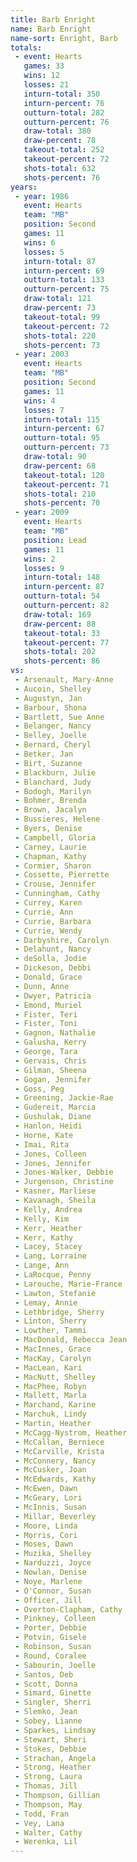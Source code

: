 ```yaml
---
title: Barb Enright
name: Barb Enright
name-sort: Enright, Barb
totals:
 - event: Hearts
   games: 33
   wins: 12
   losses: 21
   inturn-total: 350
   inturn-percent: 76
   outturn-total: 282
   outturn-percent: 76
   draw-total: 380
   draw-percent: 78
   takeout-total: 252
   takeout-percent: 72
   shots-total: 632
   shots-percent: 76
years:
 - year: 1986
   event: Hearts
   team: "MB"
   position: Second
   games: 11
   wins: 6
   losses: 5
   inturn-total: 87
   inturn-percent: 69
   outturn-total: 133
   outturn-percent: 75
   draw-total: 121
   draw-percent: 73
   takeout-total: 99
   takeout-percent: 72
   shots-total: 220
   shots-percent: 73
 - year: 2003
   event: Hearts
   team: "MB"
   position: Second
   games: 11
   wins: 4
   losses: 7
   inturn-total: 115
   inturn-percent: 67
   outturn-total: 95
   outturn-percent: 73
   draw-total: 90
   draw-percent: 68
   takeout-total: 120
   takeout-percent: 71
   shots-total: 210
   shots-percent: 70
 - year: 2009
   event: Hearts
   team: "MB"
   position: Lead
   games: 11
   wins: 2
   losses: 9
   inturn-total: 148
   inturn-percent: 87
   outturn-total: 54
   outturn-percent: 82
   draw-total: 169
   draw-percent: 88
   takeout-total: 33
   takeout-percent: 77
   shots-total: 202
   shots-percent: 86
vs:
 - Arsenault, Mary-Anne
 - Aucoin, Shelley
 - Augustyn, Jan
 - Barbour, Shona
 - Bartlett, Sue Anne
 - Belanger, Nancy
 - Belley, Joelle
 - Bernard, Cheryl
 - Betker, Jan
 - Birt, Suzanne
 - Blackburn, Julie
 - Blanchard, Judy
 - Bodogh, Marilyn
 - Bohmer, Brenda
 - Brown, Jacalyn
 - Bussieres, Helene
 - Byers, Denise
 - Campbell, Gloria
 - Carney, Laurie
 - Chapman, Kathy
 - Cormier, Sharon
 - Cossette, Pierrette
 - Crouse, Jennifer
 - Cunningham, Cathy
 - Currey, Karen
 - Currie, Ann
 - Currie, Barbara
 - Currie, Wendy
 - Darbyshire, Carolyn
 - Delahunt, Nancy
 - deSolla, Jodie
 - Dickeson, Debbi
 - Donald, Grace
 - Dunn, Anne
 - Dwyer, Patricia
 - Emond, Muriel
 - Fister, Teri
 - Fister, Toni
 - Gagnon, Nathalie
 - Galusha, Kerry
 - George, Tara
 - Gervais, Chris
 - Gilman, Sheena
 - Gogan, Jennifer
 - Goss, Peg
 - Greening, Jackie-Rae
 - Gudereit, Marcia
 - Gushulak, Diane
 - Hanlon, Heidi
 - Horne, Kate
 - Imai, Rita
 - Jones, Colleen
 - Jones, Jennifer
 - Jones-Walker, Debbie
 - Jurgenson, Christine
 - Kasner, Marliese
 - Kavanagh, Sheila
 - Kelly, Andrea
 - Kelly, Kim
 - Kerr, Heather
 - Kerr, Kathy
 - Lacey, Stacey
 - Lang, Lorraine
 - Lange, Ann
 - LaRocque, Penny
 - Larouche, Marie-France
 - Lawton, Stefanie
 - Lemay, Annie
 - Lethbridge, Sherry
 - Linton, Sherry
 - Lowther, Tammi
 - MacDonald, Rebecca Jean
 - MacInnes, Grace
 - MacKay, Carolyn
 - MacLean, Kari
 - MacNutt, Shelley
 - MacPhee, Robyn
 - Mallett, Marla
 - Marchand, Karine
 - Marchuk, Lindy
 - Martin, Heather
 - McCagg-Nystrom, Heather
 - McCallan, Berniece
 - McCarville, Krista
 - McConnery, Nancy
 - McCusker, Joan
 - McEdwards, Kathy
 - McEwen, Dawn
 - McGeary, Lori
 - McInnis, Susan
 - Millar, Beverley
 - Moore, Linda
 - Morris, Cori
 - Moses, Dawn
 - Muzika, Shelley
 - Narduzzi, Joyce
 - Nowlan, Denise
 - Noye, Marlene
 - O'Connor, Susan
 - Officer, Jill
 - Overton-Clapham, Cathy
 - Pinkney, Colleen
 - Porter, Debbie
 - Potvin, Gisele
 - Robinson, Susan
 - Round, Coralee
 - Sabourin, Joelle
 - Santos, Deb
 - Scott, Donna
 - Simard, Ginette
 - Singler, Sherri
 - Slemko, Jean
 - Sobey, Lianne
 - Sparkes, Lindsay
 - Stewart, Sheri
 - Stokes, Debbie
 - Strachan, Angela
 - Strong, Heather
 - Strong, Laura
 - Thomas, Jill
 - Thompson, Gillian
 - Thompson, May
 - Todd, Fran
 - Vey, Lana
 - Walter, Cathy
 - Werenka, Lil
---
```

